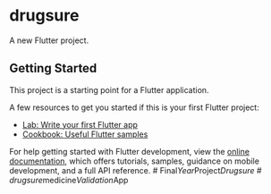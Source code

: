 # drugsure

A new Flutter project.

## Getting Started

This project is a starting point for a Flutter application.

A few resources to get you started if this is your first Flutter project:

- [Lab: Write your first Flutter app](https://docs.flutter.dev/get-started/codelab)
- [Cookbook: Useful Flutter samples](https://docs.flutter.dev/cookbook)

For help getting started with Flutter development, view the
[online documentation](https://docs.flutter.dev/), which offers tutorials,
samples, guidance on mobile development, and a full API reference.
#   F i n a l _ Y e a r _ P r o j e c t _ D r u g s u r e  
 #   d r u g s u r e _ m e d i c i n e _ V a l i d a t i o n _ A p p  
 